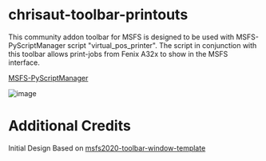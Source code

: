# chrisaut-toolbar-printouts
This community addon toolbar for MSFS is designed to be used with MSFS-PyScriptManager script "virtual_pos_printer".  The script in conjunction with this toolbar allows print-jobs from Fenix A32x to show in the MSFS interface.

[MSFS-PyScriptManager](https://github.com/cgtrout/MSFS-PyScriptManager)

![image](https://github.com/user-attachments/assets/de895f4a-0ba7-4840-b5bc-faea6c52def5)

# Additional Credits
Initial Design Based on [msfs2020-toolbar-window-template](https://github.com/bymaximus/msfs2020-toolbar-window-template)
